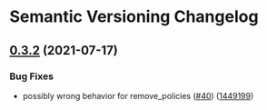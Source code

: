# Semantic Versioning Changelog

## [0.3.2](https://github.com/ffyuanda/sqlalchemy-adapter/compare/v0.3.1...v0.3.2) (2021-07-17)


### Bug Fixes

* possibly wrong behavior for remove_policies ([#40](https://github.com/ffyuanda/sqlalchemy-adapter/issues/40)) ([1449199](https://github.com/ffyuanda/sqlalchemy-adapter/commit/14491999a8c1239d2ee8d3e2a40257e654856431))

